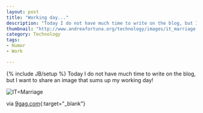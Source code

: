 ```yaml
---
layout: post
title: "Working day..."
description: "Today I do not have much time to write on the blog, but I want to share an image that sums up my working day!"
thumbnail: "http://www.andreafortuna.org/technology/images/it_marriage.jpg"
category: Technology
tags: 
- Humor
- Work

---
```

{% include JB/setup %}
Today I do not have much time to write on the blog, but I want to share an image that sums up my working day!

![IT=Marriage](http://www.andreafortuna.org/technology/images/it_marriage.jpg)

<!-- more -->

via [9gag.com](http://9gag.com/gag/ajr7Vpq?ref=fbp){:target="_blank"}